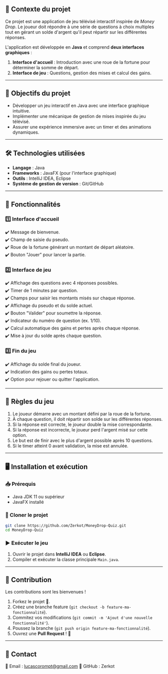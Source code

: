 


## 📌 Contexte du projet
Ce projet est une application de jeu télévisé interactif inspirée de *Money Drop*. Le joueur doit répondre à une série de questions à choix multiples tout en gérant un solde d'argent qu'il peut répartir sur les différentes réponses.

L'application est développée en **Java** et comprend **deux interfaces graphiques** :
1. **Interface d'accueil** : Introduction avec une roue de la fortune pour déterminer la somme de départ.
2. **Interface de jeu** : Questions, gestion des mises et calcul des gains.

---

## 🎯 Objectifs du projet
- Développer un jeu interactif en Java avec une interface graphique intuitive.
- Implémenter une mécanique de gestion de mises inspirée du jeu télévisé.
- Assurer une expérience immersive avec un timer et des animations dynamiques.

---

## 🛠️ Technologies utilisées
- **Langage** : Java
- **Frameworks** : JavaFX (pour l'interface graphique)
- **Outils** : IntelliJ IDEA, Eclipse
- **Système de gestion de version** : Git/GitHub

---

## 🚀 Fonctionnalités

### 1️⃣ Interface d'accueil
✔️ Message de bienvenue.  
✔️ Champ de saisie du pseudo.  
✔️ Roue de la fortune générant un montant de départ aléatoire.  
✔️ Bouton "Jouer" pour lancer la partie.  

### 2️⃣ Interface de jeu
✔️ Affichage des questions avec 4 réponses possibles.  
✔️ Timer de 1 minutes par question.  
✔️ Champs pour saisir les montants misés sur chaque réponse.  
✔️ Affichage du pseudo et du solde actuel.  
✔️ Bouton "Valider" pour soumettre la réponse.  
✔️ Indicateur du numéro de question (ex. 1/10).  
✔️ Calcul automatique des gains et pertes après chaque réponse.  
✔️ Mise à jour du solde après chaque question.  

### 3️⃣ Fin du jeu
✔️ Affichage du solde final du joueur.  
✔️ Indication des gains ou pertes totaux.  
✔️ Option pour rejouer ou quitter l'application.  

---

## 📜 Règles du jeu
1. Le joueur démarre avec un montant défini par la roue de la fortune.
2. À chaque question, il doit répartir son solde sur les différentes réponses.
3. Si la réponse est correcte, le joueur double la mise correspondante.
4. Si la réponse est incorrecte, le joueur perd l'argent misé sur cette option.
5. Le but est de finir avec le plus d'argent possible après 10 questions.
6. Si le timer atteint 0 avant validation, la mise est annulée.

---

## 🖥️ Installation et exécution
### 📥 Prérequis
- Java JDK 11 ou supérieur
- JavaFX installé

### 📌 Cloner le projet
```bash
git clone https://github.com/Zerkot/MoneyDrop-Quiz.git
cd MoneyDrop-Quiz
```

### ▶️ Exécuter le jeu
1. Ouvrir le projet dans **IntelliJ IDEA** ou **Eclipse**.
2. Compiler et exécuter la classe principale `Main.java`.

---

## 🤝 Contribution
Les contributions sont les bienvenues !
1. Forkez le projet 🍴.
2. Créez une branche feature (`git checkout -b feature-ma-fonctionnalité`).
3. Commitez vos modifications (`git commit -m 'Ajout d'une nouvelle fonctionnalité'`).
4. Poussez la branche (`git push origin feature-ma-fonctionnalité`).
5. Ouvrez une **Pull Request** ! 🚀

---



## 📩 Contact
📧 Email : lucascorompt@gmail.com 
🐙 GitHub : Zerkot  

